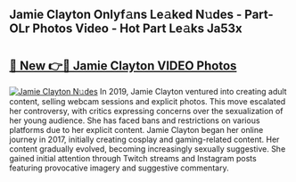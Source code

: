 ## Jamie Clayton Onlyf𝚊ns Le𝚊ked N𝚞des - Part-OLr Photos Video - Hot Part Le𝚊ks Ja53x

# <h2><a href="http://ab47600.deff.icu/?id=Jamie+Clayton">🔗 New 👉🔴 Jamie Clayton VIDEO Photos</a></h2>

[![Jamie Clayton N𝚞des](https://i.imgur.com/rIISA9y.gif)](http://ab47600.deff.icu/?id=Jamie+Clayton)
In 2019, Jamie Clayton ventured into creating adult content, selling webcam sessions and explicit photos. This move escalated her controversy, with critics expressing concerns over the sexualization of her young audience. She has faced bans and restrictions on various platforms due to her explicit content. Jamie Clayton began her online journey in 2017, initially creating cosplay and gaming-related content. Her content gradually evolved, becoming increasingly sexually suggestive. She gained initial attention through Twitch streams and Instagram posts featuring provocative imagery and suggestive commentary.
